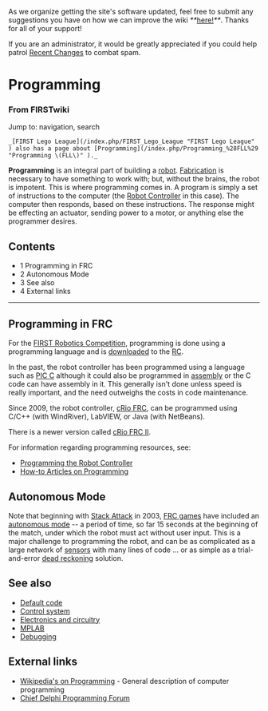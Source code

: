 As we organize getting the site's software updated, feel free to submit any
suggestions you have on how we can improve the wiki
_**_[here!](/index.php/User:Hallry/Suggestions "User:Hallry/Suggestions"
)_**_. Thanks for all of your support!

If you are an administrator, it would be greatly appreciated if you could help
patrol [Recent Changes](/index.php/Special:Recentchanges
"Special:Recentchanges" ) to combat spam.

# Programming

### From FIRSTwiki

Jump to: navigation, search

    _[FIRST Lego League](/index.php/FIRST_Lego_League "FIRST Lego League" ) also has a page about [Programming](/index.php/Programming_%28FLL%29 "Programming \(FLL\)" )._

  
**Programming** is an integral part of building a [robot](/index.php/Robot "Robot" ). [Fabrication](/index.php/Fabrication "Fabrication" ) is necessary to have something to work with; but, without the brains, the robot is impotent. This is where programming comes in. A program is simply a set of instructions to the computer (the [Robot Controller](/index.php/Robot_Controller "Robot Controller" ) in this case). The computer then responds, based on these instructions. The response might be effecting an actuator, sending power to a motor, or anything else the programmer desires. 

## Contents

  * 1 Programming in FRC
  * 2 Autonomous Mode
  * 3 See also
  * 4 External links  
---  
  

## Programming in FRC

For the [FIRST Robotics Competition](/index.php/FIRST_Robotics_Competition
"FIRST Robotics Competition" ), programming is done using a programming
language and is [downloaded](/index.php/Downloading_a_program "Downloading a
program" ) to the [RC](/index.php/Robot_Controller "Robot Controller" ).

In the past, the robot controller has been programmed using a language such as
[PIC C](/index.php/PIC_C "PIC C" ) although it could also be programmed in
[assembly](/index.php/Assembly "Assembly" ) or the C code can have assembly in
it. This generally isn't done unless speed is really important, and the need
outweighs the costs in code maintenance.

Since 2009, the robot controller, [cRio FRC](/index.php/CRio_FRC "CRio FRC" ),
can be programmed using C/C++ (with WindRiver), LabVIEW, or Java (with
NetBeans).

There is a newer version called [cRio FRC II](/index.php/CRio_FRC_II "CRio FRC
II" ).

For information regarding programming resources, see:

  * [Programming the Robot Controller](/index.php/Programming_the_Robot_Controller "Programming the Robot Controller" )
  * [How-to Articles on Programming](/index.php/How-to#Programming "How-to" )


## Autonomous Mode

Note that beginning with [Stack Attack](/index.php/Stack_Attack "Stack Attack"
) in 2003, [FRC games](/index.php/FRC_games "FRC games" ) have included an
[autonomous mode](/index.php/Autonomous_mode "Autonomous mode" ) \-- a period
of time, so far 15 seconds at the beginning of the match, under which the
robot must act without user input. This is a major challenge to programming
the robot, and can be as complicated as a large network of
[sensors](/index.php/Sensor "Sensor" ) with many lines of code ... or as
simple as a trial-and-error [dead reckoning](/index.php/Dead_reckoning "Dead
reckoning" ) solution.


##  See also

  * [Default code](/index.php/Default_code "Default code" )
  * [Control system](/index.php/Control_system "Control system" )
  * [Electronics and circuitry](/index.php/Electronics_and_circuitry "Electronics and circuitry" )
  * [MPLAB](/index.php/MPLAB "MPLAB" )
  * [Debugging](/index.php/Debugging "Debugging" )


##  External links

  * [Wikipedia's on Programming](http://www.wikipedia.org/wiki/Programming "wikipedia:Programming" ) \- General description of computer programming 
  * [Chief Delphi Programming Forum](http://www.chiefdelphi.com/forums/forumdisplay.php?f=51 "http://www.chiefdelphi.com/forums/forumdisplay.php?f=51" )

